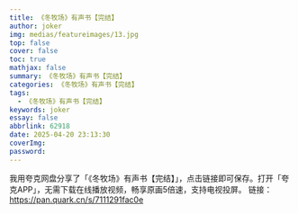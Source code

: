 ```yaml
---
title: 《冬牧场》有声书【完结】
author: joker
img: medias/featureimages/13.jpg
top: false
cover: false
toc: true
mathjax: false
summary: 《冬牧场》有声书【完结】
categories: 《冬牧场》有声书【完结】
tags:
  - 《冬牧场》有声书【完结】
keywords: joker
essay: false
abbrlink: 62918
date: 2025-04-20 23:13:30
coverImg:
password:
---
```


我用夸克网盘分享了「《冬牧场》有声书【完结】」，点击链接即可保存。打开「夸克APP」，无需下载在线播放视频，畅享原画5倍速，支持电视投屏。
链接：https://pan.quark.cn/s/7111291fac0e
